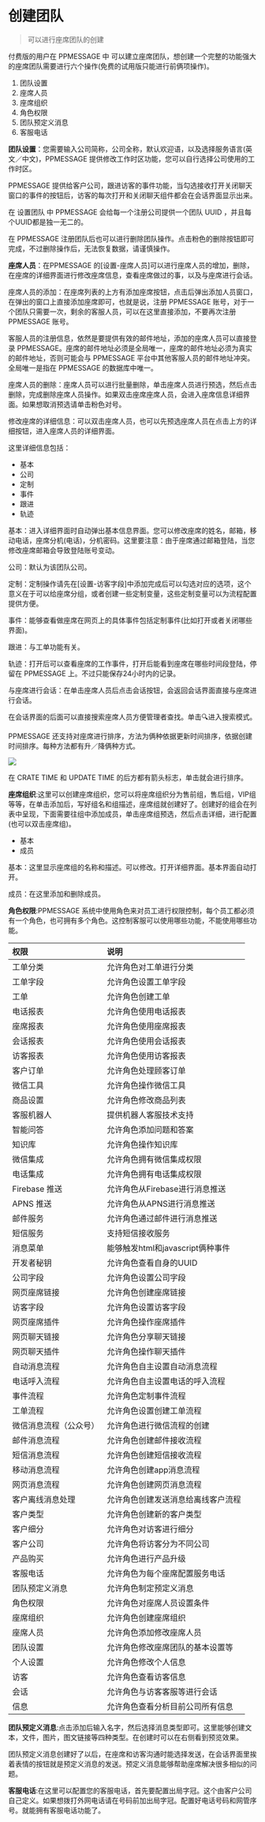 # 创建团队
> 可以进行座席团队的创建

付费版的用户在 PPMESSAGE 中 可以建立座席团队，想创建一个完整的功能强大的座席团队需要进行六个操作(免费的试用版只能进行前俩项操作)。

1. 团队设置
2. 座席人员
3. 座席组织
4. 角色权限
5. 团队预定义消息
6. 客服电话

__团队设置__：您需要输入公司简称，公司全称，默认欢迎语，以及选择服务语言(英文／中文)，PPMESSAGE 提供修改工作时区功能，您可以自行选择公司使用的工作时区。
 
PPMESSAGE 提供给客户公司，跟进访客的事件功能，当勾选接收打开关闭聊天窗口的事件的按钮后，访客的每次打开和关闭聊天组件都会在会话界面显示出来。

在 设置团队 中 PPMESSAGE 会给每一个注册公司提供一个团队 UUID ，并且每个UUID都是独一无二的。

在 PPMESSAGE 注册团队后也可以进行删除团队操作。点击粉色的删除按钮即可完成，不过删除操作后，无法恢复数据，请谨慎操作。

 __座席人员__：在PPMESSAGE 的[设置-座席人员]可以进行座席人员的增加，删除，在座席的详细界面进行修改座席信息，查看座席做过的事，以及与座席进行会话。

座席人员的添加：在座席列表的上方有添加座席按钮，点击后弹出添加人员窗口，在弹出的窗口上直接添加座席即可，也就是说，注册 PPMESSAGE 账号，对于一个团队只需要一次，剩余的客服人员，可以在这里直接添加，不要再次注册 PPMESSAGE 账号。

客服人员的注册信息，依然是要提供有效的邮件地址，添加的座席人员可以直接登录 PPMESSAGE。座席的邮件地址必须是全局唯一，座席的邮件地址必须为真实的邮件地址，否则可能会与 PPMESSAGE 平台中其他客服人员的邮件地址冲突。全局唯一是指在 PPMESSAGE 的数据库中唯一。

座席人员的删除：座席人员可以进行批量删除，单击座席人员进行预选，然后点击删除，完成删除座席人员操作。如果双击座席座席人员，会进入座席信息详细界面。如果想取消预选请单击粉色对号。

修改座席的详细信息：可以双击座席人员，也可以先预选座席人员在点击上方的详细按钮，进入座席人员的详细界面。

这里详细信息包括：
- 基本
- 公司
- 定制
- 事件
- 跟进
- 轨迹

基本：进入详细界面时自动弹出基本信息界面。您可以修改座席的姓名，邮箱，移动电话，座席分机(电话)，分机密码。这里要注意：由于座席通过邮箱登陆，当您修改座席邮箱会导致登陆账号变动。

公司：默认为该团队公司。

定制：定制操作请先在[设置-访客字段]中添加完成后可以勾选对应的选项，这个意义在于可以给座席分组，或者创建一些定制变量，这些定制变量可以为流程配置提供方便。

事件：能够查看做座席在网页上的具体事件包括定制事件(比如打开或者关闭哪些界面)。

跟进：与工单功能有关。

轨迹：打开后可以查看座席的工作事件，打开后能看到座席在哪些时间段登陆，停留在 PPMESSAGE 上。不过只能保存24小时内的记录。

与座席进行会话：在单击座席人员后点击会话按钮，会返回会话界面直接与座席进行会话。

在会话界面的后面可以直接搜索座席人员方便管理者查找。单击🔍进入搜索模式。

PPMESSAGE 还支持对座席进行排序，方法为俩种依据更新时间排序，依据创建时间排序。每种方法都有升／降俩种方式。

![](https://upload-images.jianshu.io/upload_images/12406336-6a884f034b9493ea.png?imageMogr2/auto-orient/strip%7CimageView2/2/w/1240)

在 CRATE TIME 和 UPDATE TIME 的后方都有箭头标志，单击就会进行排序。


__座席组织__:这里可以创建座席组织，您可以将座席组织分为售前组，售后组，VIP组等等，在单击添加后，写好组名和组描述，座席组就创建好了。创建好的组会在列表中呈现，下面需要往组中添加成员，单击座席组预选，然后点击详细，进行配置(也可以双击座席组)。

- 基本
- 成员

基本：这里显示座席组的名称和描述。可以修改。打开详细界面。基本界面自动打开。

成员：在这里添加和删除成员。

__角色权限__:PPMESSAGE 系统中使用角色来对员工进行权限控制，每个员工都必须有一个角色，也可拥有多个角色。这控制客服可以使用哪些功能，不能使用哪些功能。

|权限|说明|
|:-|:-|
|工单分类|允许角色对工单进行分类|
|工单字段|允许角色设置工单字段|
|工单|允许角色创建工单|
|电话报表|允许角色使用电话报表|
|座席报表|允许角色使用座席报表|
|会话报表|允许角色使用会话报表|
|访客报表|允许角色使用访客报表|
|客户订单|允许角色处理顾客订单|
|微信工具|允许角色操作微信工具|
|商品设置|允许角色修改商品列表|
|客服机器人|提供机器人客服技术支持|
|智能问答|允许角色添加问题和答案|
|知识库|允许角色操作知识库|
|微信集成|允许角色拥有微信集成权限|
|电话集成|允许角色拥有电话集成权限|
|Firebase 推送|允许角色从Firebase进行消息推送|
|APNS 推送|允许角色从APNS进行消息推送|
|邮件服务|允许角色通过邮件进行消息推送|
|短信服务|支持短信接收服务|
|消息菜单|能够触发html和javascript俩种事件|
|开发者秘钥|允许角色查看自身的UUID|
|公司字段|允许角色设置公司字段|
|网页座席链接|允许角色创建座席链接|
|访客字段|允许角色设置访客字段|
|网页座席插件|允许角色操作座席插件|
|网页聊天链接|允许角色分享聊天链接|
|网页聊天插件|允许角色操作聊天插件|
|自动消息流程|允许角色自主设置自动消息流程|
|电话呼入流程|允许角色自主设置电话的呼入流程|
|事件流程|允许角色定制事件流程|
|工单流程|允许角色设置创建工单流程|
|微信消息流程（公众号）|允许角色进行微信流程的创建|
|邮件消息流程|允许角色创建邮件接收流程|
|短信消息流程|允许角色创建短信接收流程|
|移动消息流程|允许角色创建app消息流程|
|网页消息流程|允许角色创建网页消息流程|
|客户离线消息处理|允许角色创建发送消息给离线客户流程|
|客户类型|允许角色创建新的客户类型|
|客户细分|允许角色对访客进行细分|
|客户公司|允许角色将访客分为不同公司|
|产品购买|允许角色进行产品升级|
|客服电话|允许角色为每个座席配置服务电话|
|团队预定义消息|允许角色制定预定义消息|
|角色权限|允许角色对座席人员设置条件|
|座席组织|允许角色创建座席组织|
|座席人员|允许角色添加修改座席人员|
|团队设置|允许角色修改座席团队的基本设置等|
|个人设置|允许角色修改个人信息|
|访客|允许角色查看访客信息|
|会话|允许角色与访客客服等进行会话|
|信息|允许角色查看分析目前公司所有信息|

__团队预定义消息__:点击添加后输入名字，然后选择消息类型即可。这里能够创建文本，文件，图片，图文链接等四种类型。在创建时可以在右侧看到预览效果。

团队预定义消息创建好了以后，在座席和访客沟通时能选择发送，在会话界面里挨着表情的按钮就是预定义消息的发送。预定义消息能够帮助座席解决很多相似的问题。

__客服电话__:在这里可以配置您的客服电话，首先要配置出局字冠。这个由客户公司自己定义。如果想拨打外网电话请在号码前加出局字冠。配置好电话号码和网管序号。就能拥有客服电话功能了。












